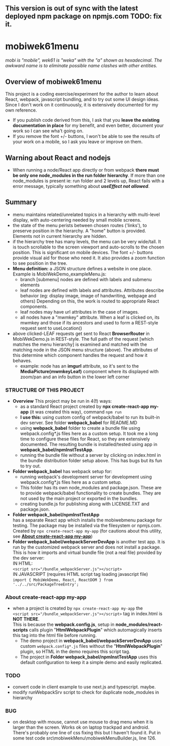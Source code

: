 ## This version is out of sync with the latest deployed npm package on npmjs.com TODO: fix it.

# mobiwek61menu
*mobi is "mobile", wek61 is "weka" with the "a" shown as hexadecimal. The awkward name is to eliminate possible name clashes with other entities.*

## Overview of mobiwek61menu    
This project is a coding exercise/experiment for the author to learn about React, webpack, javascript bundling, and to try out some UI design ideas. Since I don't work on it continuously, it is extensively documented for my own reference.

- If you publish code derived from this, I ask that you **leave the existing documentation in place** for my benefit, and even better, document your work so I can see wha't going on.
- If you remove the font +/- buttons, I won't be able to see the results of your work on a mobile, so I ask you leave or improve on them.    
## Warning about React and nodejs
- When running a node/React app directly or from webpack **there must be only one node_modules in the run folder hierarchy**. If more than one node_modules is present ie: run folder and 2 levels up, React fails with a error message, typically something about ***useEffect not allowed***.   
## Summary
- menu maintains related/unrelated topics in a hierarchy with multi-level display, with auto-centering needed by small mobile screens.
- the state of the menu perists between chosen routes ('links'), to preserve position in the hierarchy. A "home" button is provided. Elements not in current hierarchy are hidden.
- if the hierarchy tree has many levels, the menu can be very wide/tall. It is touch scrollable to the screen viewport and auto-scrolls to the chosen position. This is significant on mobile devices. The font +/- buttons provide visual aid for those who need it.  It also provides a zoom function to see position in the tree.
- **Menu definition:** a JSON structure defines a website in one place. Example is MobiWekDemo_exampleMenu.js:  
  - branch [submenu] nodes are defined with labels and submenu elements
  - leaf nodes are defined with labels and attributes. Attributes describe behavior (eg: display image, image of handwriting, webpage and others) Depending on this, the work is routed to appropriate React components.
  - leaf nodes may have url attributes in the case of images.
  - all nodes have a "mwmkey" attribute. When a leaf is clicked on, its mwmkey and those if its ancestors and used to form a REST-style request sent to useLocation()
- above clicked-LEAF requests get sent to React **BrowserRouter** in MobiWekDemo.js in REST-style. The full path of the request [which matches the menu hierarchy] is examined and matched with the matching node in the JSON menu structure (above). The attributes of this determine which component handles the request and how it behaves.
  - example: node has an **imgurl** attribute, so it's sent to the **MediaPicture(mwmkeyLeaf)** component where its displayed with zoom/pan and an info button in the lower left corner

### STRUCTURE OF THIS PROJECT
- **Overview**
This project may be run in 4(**!**) ways: 
  - as a standard React project created by **npx create-react-app my-app** (it was created this way), command ```npm run```
  - **I use this:** using custom config of webpack/babel to run its built-in dev server. See folder **webpack_babel** for README.MD
  - using **webpack_babel** folder to create a bundle file using webpack.config\*.js files here as a custom setup. It took me a long time to configure these files for React, so they are extensively documented. The resulting bundle is installed/tested using app in **webpack_babel/npmInstTestApp**.  
  - running the bundle file without a server by clicking on index.html in the bundle distribution folder setup above. This has bugs but its fun to try out.
- **Folder webpack_babel** has webpack setup for:
  - running webpack's development server for development using webpack.config\*.js files here as a custom setup. 
  - This folder has its own node_modules and package.json. These are to provide webpack/babel functionality to create bundles. They are not used by the main project or exported in the bundles.
  - creating bundle.js for publishing along with LICENSE.TXT and package.json. 
- **Folder webpack_babel/npmInstTestApp**  
has a separate React app which installs the mobiwebmenu package for testing. The package may be installed via the filesystem or npmjs.com. Created by ```npx create-react-app my-app``` (for cautions about this utility, see **[About create-react-app my-app](#about-create-react-app-my-app)**)
- **Folder webpack_babel/webpackServerDevApp** 
is another test app. It is run by the customized webpack server and does not install a package. This is how it imports and virtual bundle file (not a real file) provided by the dev server:  
IN HTML:  
```<script src="/bundle_webpackServer.js"></script>```  
IN JAVASCRIPT (requires HTML script tag loading javascript file)  
```import { MobiWekDemo, React, ReactDOM } from '../../src/PackageTreeEntry';```  
### About create-react-app my-app
  - when a project is created by ```npx create-react-app my-app``` the  
    ```<script src="/bundle_webpackServer.js"></script>``` tag in index.html is **NOT THERE**.  
  This is because the **webpack.config.js**, setup in **node_modules/react-scripts** calls plugin "**HtmlWebpackPlugin**" which automagically inserts this tag into the html file before running. 
    - The demo project in **webpack_babel/webpackServerDevApp** uses custom ```webpack.config*.js``` files without the "**HtmlWebpackPlugin**" plugin, so HTML in the demo requires this script tag. 
    - The project in **Folder webpack_babel/npmInstTestApp** uses this default configuration to keep it a simple demo and easily replicated. 
### TODO
- convert code in client example to use next.js and typescript. maybe. 
- modify runWebpackSrv script to check for duplicate node_modules in hierarchy
### BUG
- on desktop with mouse, cannot use mouse to drag menu when it is larger than the screen. Works ok on laptop trackpad and android. There's probably one line of css fixing this but I haven't found it. Put in some test code src\mobiwekMenu\mobiwekMenuBuilder.js, line 126. 


